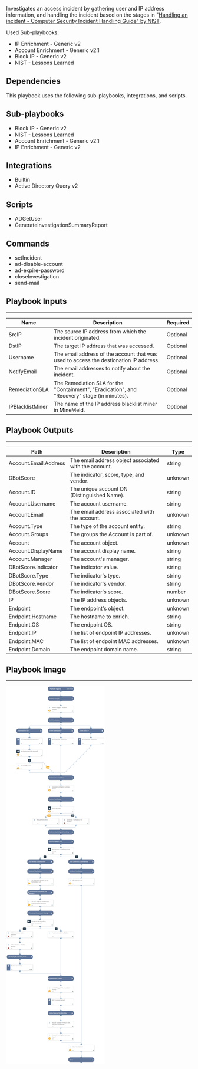 Investigates an access incident by gathering user and IP address information, and handling the incident based on the stages in "[Handling an incident - Computer Security Incident Handling Guide" by NIST](https://nvlpubs.nist.gov/nistpubs/SpecialPublications/NIST.SP.800-61r2.pdf).

Used Sub-playbooks:
- IP Enrichment - Generic v2
- Account Enrichment - Generic v2.1
- Block IP - Generic v2
- NIST - Lessons Learned

## Dependencies
This playbook uses the following sub-playbooks, integrations, and scripts.

## Sub-playbooks
* Block IP - Generic v2
* NIST - Lessons Learned
* Account Enrichment - Generic v2.1
* IP Enrichment - Generic v2

## Integrations
* Builtin
* Active Directory Query v2

## Scripts
* ADGetUser
* GenerateInvestigationSummaryReport

## Commands
* setIncident
* ad-disable-account
* ad-expire-password
* closeInvestigation
* send-mail

## Playbook Inputs
---

| **Name** | **Description** | **Required** |
| --- | --- | --- | 
| SrcIP | The source IP address from which the incident originated. | Optional |
| DstIP | The target IP address that was accessed. | Optional |
| Username | The email address of the account that was used to access the destionation IP address. | Optional |
| NotifyEmail | The email addresses to notify about the incident. | Optional |
| RemediationSLA | The Remediation SLA for the "Containment", "Eradication", and "Recovery" stage (in minutes). | Optional |
| IPBlacklistMiner | The name of the IP address blacklist miner in MineMeld. | Optional |

## Playbook Outputs
---

| **Path** | **Description** | **Type** |
| --- | --- | --- |
| Account.Email.Address | The email address object associated with the account. | string |
| DBotScore | The indicator, score, type, and vendor. | unknown |
| Account.ID | The unique account DN (Distinguished Name). | string |
| Account.Username | The account username. | string |
| Account.Email | The email address associated with the account. | unknown |
| Account.Type | The type of the account entity. | string |
| Account.Groups | The groups the Account is part of. | unknown |
| Account | The account object. | unknown |
| Account.DisplayName | The account display name. | string |
| Account.Manager | The account's manager. | string |
| DBotScore.Indicator | The indicator value. | string |
| DBotScore.Type | The indicator's type. | string |
| DBotScore.Vendor | The indicator's vendor. | string |
| DBotScore.Score | The indicator's score. | number |
| IP | The IP address objects. | unknown |
| Endpoint | The endpoint's object. | unknown |
| Endpoint.Hostname | The hostname to enrich. | string |
| Endpoint.OS | The endpoint OS. | string |
| Endpoint.IP | The list of endpoint IP addresses. | unknown |
| Endpoint.MAC | The list of endpoint MAC addresses. | unknown |
| Endpoint.Domain | The endpoint domain name. | string |

## Playbook Image
---
![Access_Investigation_Generic_NIST](https://raw.githubusercontent.com/demisto/content/1bdd5229392bd86f0cc58265a24df23ee3f7e662/docs/images/playbooks/Access_Investigation_Generic_NIST.png)
